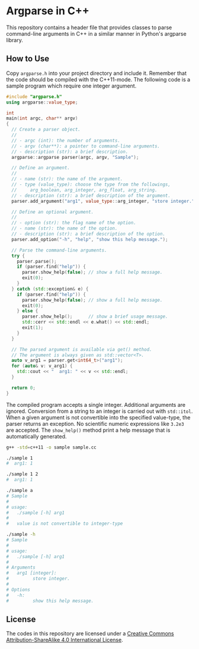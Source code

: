 # Argparse in C++
This repository contains a header file that provides classes to parse command-line arguments in C++ in a similar manner in Python's argparse library.

## How to Use
Copy `argparse.h` into your project directory and include it. Remember that the code should be compiled with the C++11-mode. The following code is a sample program which require one integer argument.

``` c++
#include "argparse.h"
using argparse::value_type;

int
main(int argc, char** argv)
{
  // Create a parser object.
  //
  // - argc (int): the number of arguments.
  // - argv (char**): a pointer to command-line arguments.
  // - description (str): a brief description.
  argparse::argparse parser(argc, argv, "Sample");

  // Define an argument.
  //
  // - name (str): the name of the argument.
  // - type (value_type): choose the type from the followings,
  //     arg_boolean, arg_integer, arg_float, arg_string.
  // - description (str): a brief description of the argument.
  parser.add_argument("arg1", value_type::arg_integer, "store integer.");

  // Define an optional argument.
  //
  // - option (str): the flag name of the option.
  // - name (str): the name of the option.
  // - description (str): a brief description of the option.
  parser.add_option("-h", "help", "show this help message.");

  // Parse the command-line arguments.
  try {
    parser.parse();
    if (parser.find("help")) {
      parser.show_help(false); // show a full help message.
      exit(0);
    }
  } catch (std::exception& e) {
    if (parser.find("help")) {
      parser.show_help(false); // show a full help message.
      exit(0);
    } else {
      parser.show_help();      // show a brief usage message.
      std::cerr << std::endl << e.what() << std::endl;
      exit(1);
    }
  }

  // The parsed argument is available via get() method.
  // The argument is always given as std::vector<T>.
  auto v_arg1 = parser.get<int64_t>("arg1");
  for (auto& v: v_arg1) {
    std::cout << "  arg1: " << v << std::endl;
  }

  return 0;
}
```

The compiled program accepts a single integer. Additional arguments are ignored. Conversion from a string to an integer is carried out with `std::itol`. When a given argument is not convertible into the specified value-type, the parser returns an exception. No scientific numeric expressions like `3.2e3` are accepted. The `show_help()` method print a help message that is automatically generated.

``` sh
g++ -std=c++11 -o sample sample.cc

./sample 1
#  arg1: 1

./sample 1 2
#  arg1: 1

./sample a
# Sample
#
# usage:
#   ./sample [-h] arg1
#
#   value is not convertible to integer-type

./sample -h
# Sample
#
# usage:
#   ./sample [-h] arg1
#
# Arguments
#   arg1 [integer]:
#         store integer.
#
# Options
#   -h:
#         show this help message.
```


## License
The codes in this repository are licensed under a [Creative Commons Attribution-ShareAlike 4.0 International License](http://creativecommons.org/licenses/by-sa/4.0/).
